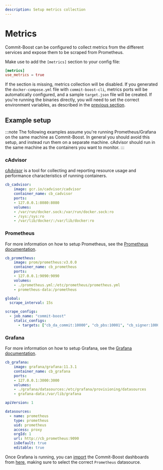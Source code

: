 ```yaml
---
description: Setup metrics collection
---
```


# Metrics

Commit-Boost can be configured to collect metrics from the different services and expose them to be scraped from Prometheus.

Make use to add the `[metrics]` section to your config file:

```toml
[metrics]
use_metrics = true
```
If the section is missing, metrics collection will be disabled. If you generated the `docker-compose.yml` file with `commit-boost-cli`, metrics ports will be automatically configured, and a sample `target.json` file will be created. If you're running the binaries directly, you will need to set the correct environment variables, as described in the [previous section](/get_started/running/binary#common).

## Example setup

:::note
The following examples assume you're running Prometheus/Grafana on the same machine as Commit-Boost. In general you should avoid this setup, and instead run them on a separate machine. cAdvisor should run in the same machine as the containers you want to monitor.
:::


### cAdvisor
[cAdvisor](https://github.com/google/cadvisor) is a tool for collecting and reporting resource usage and performance characteristics of running containers.

```yml title="cb.docker-compose.yml"
cb_cadvisor:
    image: gcr.io/cadvisor/cadvisor
    container_name: cb_cadvisor
    ports:
    - 127.0.0.1:8080:8080
    volumes:
    - /var/run/docker.sock:/var/run/docker.sock:ro
    - /sys:/sys:ro
    - /var/lib/docker/:/var/lib/docker:ro
```

### Prometheus

For more information on how to setup Prometheus, see the [Prometheus documentation](https://prometheus.io/docs/prometheus/latest/getting_started/).

```yml title="cb.docker-compose.yml"
cb_prometheus:
    image: prom/prometheus:v3.0.0
    container_name: cb_prometheus
    ports:
    - 127.0.0.1:9090:9090
    volumes:
    - ./prometheus.yml:/etc/prometheus/prometheus.yml
    - prometheus-data:/prometheus
```

```yml title="prometheus.yml"
global:
  scrape_interval: 15s

scrape_configs:
  - job_name: "commit-boost"
    static_configs:
      - targets: ["cb_da_commit:10000", "cb_pbs:10001", "cb_signer:10002", "cb_cadvisor:8080"]
```

### Grafana
For more information on how to setup Grafana, see the [Grafana documentation](https://grafana.com/docs/grafana/latest/getting-started/).

```yml title="cb.docker-compose.yml"
cb_grafana:
    image: grafana/grafana:11.3.1
    container_name: cb_grafana
    ports:
    - 127.0.0.1:3000:3000
    volumes:
    - ./grafana/datasources:/etc/grafana/provisioning/datasources
    - grafana-data:/var/lib/grafana
```

```yml title="datasources.yml"
apiVersion: 1

datasources:
  - name: prometheus
    type: prometheus
    uid: prometheus
    access: proxy
    orgId: 1
    url: http://cb_prometheus:9090
    isDefault: true
    editable: true
```

Once Grafana is running, you can [import](https://grafana.com/docs/grafana/latest/dashboards/build-dashboards/import-dashboards/) the Commit-Boost dashboards from [here](https://github.com/Commit-Boost/commit-boost-client/tree/main/provisioning/grafana), making sure to select the correct `Prometheus` datasource.


